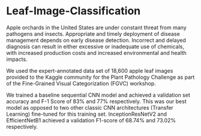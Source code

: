 # Leaf-Image-Classification

Apple orchards in the United States are under constant threat from many pathogens and insects. Appropriate and timely deployment of disease management depends on early disease detection. Incorrect and delayed diagnosis can result in either excessive or inadequate use of chemicals, with increased production costs and increased environmental and
health impacts.

We used the expert-annotated data set of 18,600 apple leaf images provided to the Kaggle community for the Plant Pathology Challenge as part of the Fine-Grained Visual Categorization (FGVC) workshop.

We trained a baseline sequential CNN model and achieved a validation set accuracy and F-1 Score of 83% and 77% respectively. 
This was our best model as opposed to two other classic CNN architectures (Transfer Learning) fine-tuned for this training set. 
InceptionResNetV2 and EfficientNetB1 achieved a validation F1-score of 68.74% and 73.02% respectively.
